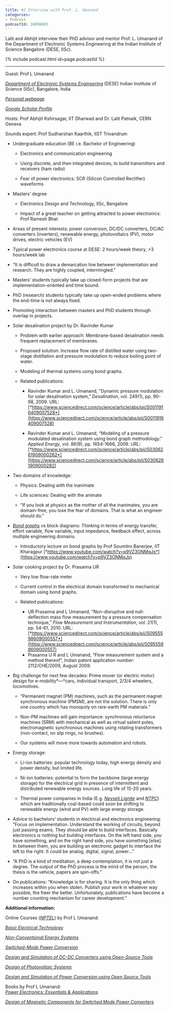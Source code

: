 ```yaml
---
title: #2 Interview with Prof. L. Umanand
categories:
- Podcast
podcastId: 16898405
---
```


Lalit and Abhijit interview their PhD advisor and mentor Prof. L. Umanand of the Department of Electronic Systems Engineering at the Indian Institute of Science Bangalore (DESE, IISc).

{% include podcast.html id=page.podcastId %}

<!-- more -->

--------------------------------

Guest: Prof L Umanand

[*Department of Electronic Systems
Engineering*](http://dese.iisc.ac.in/) (DESE)
Indian Institute of Science (IISc), Bangalore, India

[*Personal webpage*](http://surya.dese.iisc.ac.in/lu/index.php/)

[*Google Scholar
Profile*](https://scholar.google.com/citations?user=KuDDmiQAAAAJ&hl=en)

Hosts: Prof Abhijit Kshirsagar, IIT Dharwad and Dr. Lalit Patnaik, CERN
Geneva

Sounds expert: Prof Sudharshan Kaarthik, IIST Trivandrum

-   Undergraduate education (BE i.e. Bachelor of Engineering)

    -   Electronics and communication engineering

    -   Using discrete, and then integrated devices, to build transmitters and receivers (ham radio)

    -   Fear of power electronics: SCR (Silicon Controlled Rectifier) waveforms

-   Masters’ degree

    -   Electronics Design and Technology, IISc, Bangalore

    -   Impact of a great teacher on getting attracted to power electronics: Prof Ramesh Bhat

-   Areas of present interests: power conversion, DC/DC converters,
    DC/AC converters (inverters), renewable energy, photovoltaics (PV),
    motor drives, electric vehicles (EV)
-   Typical power electronics course at DESE: 2 hours/week theory, &gt;3
    hours/week lab
-   “It is difficult to draw a demarcation line between implementation
    and research. They are highly coupled, intermingled.”
-   Masters’ students typically take up closed-form projects that are
    implementation-oriented and time bound.
-   PhD (research) students typically take up open-ended problems where
    the end-time is not always fixed.
-   Promoting interaction between masters and PhD students through
    overlap in projects.
-   Solar desalination project by Dr. Ravinder Kumar

    -   Problem with earlier approach: Membrane-based desalination needs frequent replacement of membranes.

    -   Proposed solution: Increase flow rate of distilled water using two-stage distillation and pressure modulation to reduce boiling point of water.

    -   Modeling of thermal systems using bond graphs.

    -   Related publications:

        -   Ravinder Kumar and L. Umanand, “Dynamic pressure modulation
            for solar desalination system,” *Desalination*, vol. 249(1),
            pp. 90-98, 2009. URL:
            [*https://www.sciencedirect.com/science/article/abs/pii/S0011916409007528*](https://www.sciencedirect.com/science/article/abs/pii/S0011916409007528)

        -   Ravinder Kumar and L. Umanand, “Modeling of a
            pressure modulated desalination system using bond graph
            methodology.” *Applied Energy*, vol. 86(9), pp.
            1654-1666, 2009. URL:
            [*https://www.sciencedirect.com/science/article/abs/pii/S0306261909000282*](https://www.sciencedirect.com/science/article/abs/pii/S0306261909000282)

-   Two domains of knowledge:

    -   Physics: Dealing with the inanimate

    -   Life sciences: Dealing with the animate

    -   “If you look at physics as the mother of all the inanimates, you are domain-free, you lose the fear of domains. That is what an engineer should do.”

-   [*Bond graphs*](https://en.wikipedia.org/wiki/Bond_graph) vs block
    diagrams: Thinking in terms of energy transfer, effort variable,
    flow variable, input impedance, feedback effect, across multiple
    engineering domains.

    -   Introductory lecture on bond graphs by Prof Soumitro Banerjee,  IIT Kharagpur [*https://www.youtube.com/watch?v=p9VZ3ONMqJs*](https://www.youtube.com/watch?v=p9VZ3ONMqJs)

-   Solar cooking project by Dr. Prasanna UR

    -   Very low flow-rate meter

    -   Current control in the electrical domain transformed to  mechanical domain using bond graphs.

    -   Related publications:

        -   UR Prasanna and L Umanand, “Non-disruptive and
            null-deflection mass flow measurement by a pressure
            compensation technique,” *Flow Measurement and
            Instrumentation*, vol. 21(1), pp. 54-61, 2010. URL:
            [*https://www.sciencedirect.com/science/article/abs/pii/S0955598609000557*](https://www.sciencedirect.com/science/article/abs/pii/S0955598609000557)
        -   Prasanna U R and L Umanand, “Flow measurement system and a
            method thereof”, Indian patent application number:
            2112/CHE/2009, August 2009.

-   Big challenge for next few decades: Prime mover (or electric motor)
    design for e-mobility*—*cars, individual transport, 2/3/4 wheelers,
    locomotives.

    -   “Permanent magnet (PM) machines, such as the permanent magnet  synchronous machine (PMSM), are not the solution. There is  only one country which has monopoly on rare-earth PM  materials.”

    -   Non-PM machines will gain importance: synchronous reluctance  machines (SRM) with mechanical as well as virtual salient  poles, electromagnetic synchronous machines using rotating  transformers (non-contact, no slip rings, no brushes).

    -   Our systems will move more towards automation and robots.

-   Energy storage:

    -   Li-ion batteries: popular technology today, high energy density  and power density, but limited life.

    -   Ni-ion batteries: potential to form the backbone (large energy  storage) for the electrical grid in presence of intermittent  and distributed renewable energy sources. Long life of 15-20  years.

    -   Thermal power companies in India (E.g. [*Neyveli  Lignite*](https://en.wikipedia.org/wiki/NLC_India_Limited) and  [*NTPC*](https://en.wikipedia.org/wiki/NTPC_Limited)) which  are traditionally coal-based could soon be shifting to  renewable energy (wind and PV) with large energy storage.

-   Advice to bachelors’ students in electrical and electronics
    engineering: “Focus on implementation. Understand the working of
    circuits, beyond just passing exams. They should be able to build
    interfaces. Basically electronics is nothing but building
    interfaces. On the left hand side, you have something, and on the
    right hand side, you have something \[else\]. In between them, you
    are building an electronic gadget to interface the left to the
    right. It could be analog, digital, signal, power...”
-   “A PhD is a kind of meditation, a deep contemplation, it is not just
    a degree. The output of the PhD process is the mind of the person,
    the thesis is the vehicle, papers are spin-offs.”
-   On publications: “Knowledge is for sharing. It is the only thing
    which increases within you when stolen. Publish your work in
    whatever way possible, the freer the better. Unfortunately,
    publications have become a number counting mechanism for career
    development.”

**Additional information:**

Online Courses ([*NPTEL*](https://nptel.ac.in/about_nptel.html)) by Prof
L Umanand:

[*Basic Electrical
Technology*](https://nptel.ac.in/courses/108/108/108108076/)

[*Non-Conventional Energy
Systems*](https://nptel.ac.in/courses/108/108/108108078/)

[*Switched-Mode Power
Conversion*](https://nptel.ac.in/courses/108/108/108108036/)

[*Design and Simulation of DC-DC Converters using Open-Source
Tools*](https://nptel.ac.in/courses/117/108/117108124/)

[*Design of Photovoltaic
Systems*](https://nptel.ac.in/courses/117/108/117108141/)

[*Design and Simulation of Power Conversion using Open Source
Tools*](https://nptel.ac.in/courses/108/108/108108166/)

Books by Prof L Umanand:\
[*Power Electronics: Essentials &
Applications*](https://www.amazon.com/Power-Electronics-Essentials-Applications-Umanand/dp/8126519452)

[*Design of Magnetic Components for Switched Mode Power
Converters*](https://www.amazon.in/Design-Magnetic-Components-Switched-Converters/dp/8122403395)
